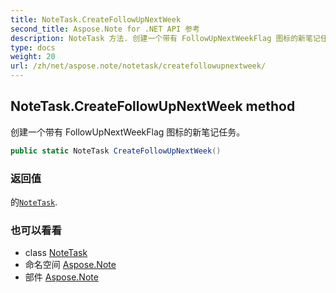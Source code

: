 ```yaml
---
title: NoteTask.CreateFollowUpNextWeek
second_title: Aspose.Note for .NET API 参考
description: NoteTask 方法. 创建一个带有 FollowUpNextWeekFlag 图标的新笔记任务
type: docs
weight: 20
url: /zh/net/aspose.note/notetask/createfollowupnextweek/
---
```

## NoteTask.CreateFollowUpNextWeek method

创建一个带有 FollowUpNextWeekFlag 图标的新笔记任务。

```csharp
public static NoteTask CreateFollowUpNextWeek()
```

### 返回值

的[`NoteTask`](../).

### 也可以看看

* class [NoteTask](../)
* 命名空间 [Aspose.Note](../../notetask/)
* 部件 [Aspose.Note](../../../)


